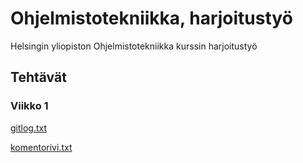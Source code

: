 # Ohjelmistotekniikka, harjoitustyö

Helsingin yliopiston Ohjelmistotekniikka kurssin harjoitustyö


## Tehtävät

### Viikko 1

[gitlog.txt](https://github.com/Hiipivahalko/ot-hajoitustyo/blob/master/laskarit/viikko1/gitlog.txt)

[komentorivi.txt](https://github.com/Hiipivahalko/ot-hajoitustyo/blob/master/laskarit/viikko1/komentorivi.txt)


